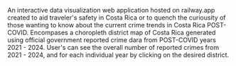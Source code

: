 An interactive data visualization web application hosted on railway.app created to aid traveler's safety
in Costa Rica or to quench the curiousity of those wanting to know about the current crime trends in Costa Rica POST-COVID.
Encompases a choropleth district map of Costa Rica generated using official government reported crime dara from POST-COVID
years 2021 - 2024. User's can see the overall number of reported crimes from 2021 - 2024, and for each individual year
by clicking on the desired district. 
